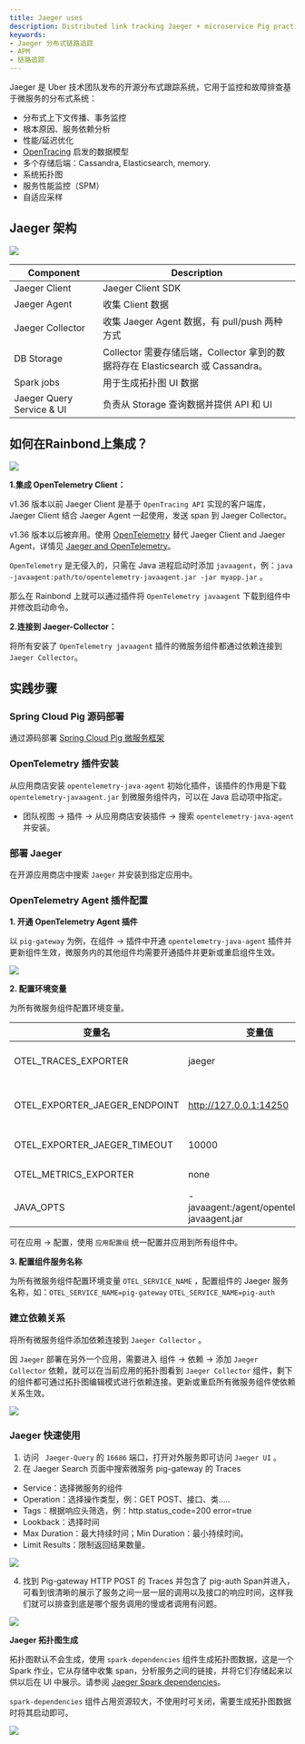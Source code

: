 ```yaml
---
title: Jaeger uses
description: Distributed link tracking Jaeger + microservice Pig practice sharing on Rainbond
keywords:
- Jaeger 分布式链路追踪
- APM
- 链路追踪
---
```


Jaeger 是 Uber 技术团队发布的开源分布式跟踪系统，它用于监控和故障排查基于微服务的分布式系统：

* 分布式上下文传播、事务监控
* 根本原因、服务依赖分析
* 性能/延迟优化
* [OpenTracing](http://opentracing.io/) 启发的数据模型
* 多个存储后端：Cassandra, Elasticsearch, memory.
* 系统拓扑图
* 服务性能监控（SPM）
* 自适应采样

## Jaeger 架构

![](https://static.goodrain.com/wechat/jaeger/1.png)

| Component                 | Description                                                  |
| ------------------------- | ------------------------------------------------------------ |
| Jaeger Client             | Jaeger Client SDK                                            |
| Jaeger Agent              | 收集 Client 数据                                             |
| Jaeger Collector          | 收集 Jaeger Agent 数据，有 pull/push 两种方式                |
| DB Storage                | Collector 需要存储后端，Collector 拿到的数据将存在 Elasticsearch 或 Cassandra。 |
| Spark jobs                | 用于生成拓扑图 UI 数据                                       |
| Jaeger Query Service & UI | 负责从 Storage 查询数据并提供 API 和 UI                      |

## 如何在Rainbond上集成？

![](https://static.goodrain.com/wechat/jaeger/2.png)

**1.集成 OpenTelemetry Client：**

v1.36 版本以前 Jaeger Client 是基于 `OpenTracing API` 实现的客户端库，Jaeger Client 结合 Jaeger Agent 一起使用，发送 span 到 Jaeger Collector。

v1.36 版本以后被弃用。使用 [OpenTelemetry](https://opentelemetry.io/) 替代  Jaeger Client and Jaeger Agent，详情见 [Jaeger and OpenTelemetry](https://medium.com/jaegertracing/jaeger-and-opentelemetry-1846f701d9f2)。

`OpenTelemetry` 是无侵入的，只需在 Java 进程启动时添加 `javaagent`，例：`java -javaagent:path/to/opentelemetry-javaagent.jar -jar myapp.jar` 。

那么在 Rainbond 上就可以通过插件将 `OpenTelemetry javaagent` 下载到组件中并修改启动命令。

**2.连接到 Jaeger-Collector：**

将所有安装了 `OpenTelemetry javaagent` 插件的微服务组件都通过依赖连接到 `Jaeger Collector`。

## 实践步骤

### Spring Cloud Pig 源码部署

通过源码部署 [Spring Cloud Pig 微服务框架](/docs/micro-service/example/pig)

### OpenTelemetry 插件安装

从应用商店安装 `opentelemetry-java-agent` 初始化插件，该插件的作用是下载 `opentelemetry-javaagent.jar` 到微服务组件内，可以在 Java 启动项中指定。

* 团队视图 -> 插件 -> 从应用商店安装插件 -> 搜索 `opentelemetry-java-agent` 并安装。

### 部署 Jaeger

在开源应用商店中搜索 `Jaeger` 并安装到指定应用中。

### OpenTelemetry Agent 插件配置

**1. 开通 OpenTelemetry Agent 插件**

以 `pig-gateway` 为例，在组件 -> 插件中开通 `opentelemetry-java-agent` 插件并更新组件生效，微服务内的其他组件均需要开通插件并更新或重启组件生效。

![](https://static.goodrain.com/wechat/jaeger/5.png)

**2. 配置环境变量**

为所有微服务组件配置环境变量。

| 变量名                        | 变量值                                        | 说明                           |
| ----------------------------- | --------------------------------------------- | ------------------------------ |
| OTEL_TRACES_EXPORTER          | jaeger                                        | 选择 Jaeger exporter           |
| OTEL_EXPORTER_JAEGER_ENDPOINT | http://127.0.0.1:14250                        | Jaeger Collector gRPC endpoint |
| OTEL_EXPORTER_JAEGER_TIMEOUT  | 10000                                         | 超时时间（毫秒）               |
| OTEL_METRICS_EXPORTER         | none                                          | Metrics 导出器                 |
| JAVA_OPTS                     | -javaagent:/agent/opentelemetry-javaagent.jar | Java 启动参数                  |

可在应用 -> 配置，使用 `应用配置组` 统一配置并应用到所有组件中。

**3. 配置组件服务名称**

为所有微服务组件配置环境变量 `OTEL_SERVICE_NAME` ，配置组件的 Jaeger 服务名称，如：`OTEL_SERVICE_NAME=pig-gateway` `OTEL_SERVICE_NAME=pig-auth` 

### 建立依赖关系

将所有微服务组件添加依赖连接到 `Jaeger Collector` 。

因 `Jaeger` 部署在另外一个应用，需要进入 组件 -> 依赖 -> 添加 `Jaeger Collector` 依赖，就可以在当前应用的拓扑图看到 `Jaeger Collector` 组件，剩下的组件都可通过拓扑图编辑模式进行依赖连接。更新或重启所有微服务组件使依赖关系生效。

![](https://static.goodrain.com/wechat/jaeger/7.png)

### Jaeger 快速使用

1. 访问 ` Jaeger-Query` 的 `16686` 端口，打开对外服务即可访问 `Jaeger UI` 。
2. 在 Jaeger Search 页面中搜索微服务 pig-gateway 的 Traces
* Service：选择微服务的组件
* Operation：选择操作类型，例：GET POST、接口、类.....
* Tags：根据响应头筛选，例：http.status_code=200 error=true
* Lookback：选择时间
* Max Duration：最大持续时间；Min Duration：最小持续时间。
* Limit Results：限制返回结果数量。

![](https://static.goodrain.com/wechat/jaeger/10.png)

4. 找到 Pig-gateway HTTP POST 的 Traces 并包含了 pig-auth Span并进入，可看到很清晰的展示了服务之间一层一层的调用以及接口的响应时间，这样我们就可以排查到底是哪个服务调用的慢或者调用有问题。

![](https://static.goodrain.com/wechat/jaeger/11.png)

**Jaeger 拓扑图生成**

拓扑图默认不会生成，使用 `spark-dependencies` 组件生成拓扑图数据，这是一个 Spark 作业，它从存储中收集 span，分析服务之间的链接，并将它们存储起来以供以后在 UI 中展示。请参阅 [Jaeger Spark dependencies](https://github.com/jaegertracing/spark-dependencies)。

`spark-dependencies` 组件占用资源较大，不使用时可关闭，需要生成拓扑图数据时将其启动即可。

![](https://static.goodrain.com/wechat/jaeger/9.png)

